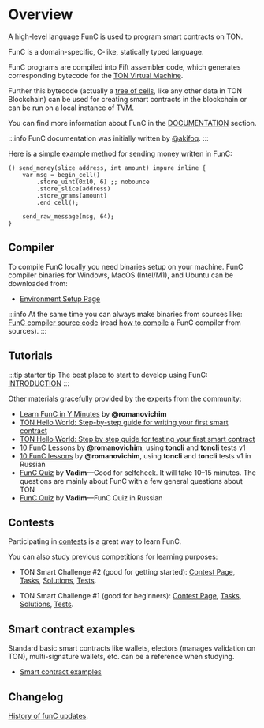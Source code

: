 # Overview

A high-level language FunC is used to program smart contracts on TON.

FunC is a domain-specific, C-like, statically typed language.

FunC programs are compiled into Fift assembler code, which generates corresponding bytecode for the [TON Virtual Machine](/learn/tvm-instructions/tvm-overview).

Further this bytecode (actually a [tree of cells](/learn/overviews/cells), like any other data in TON Blockchain) can be used for creating smart contracts in the blockchain or can be run on a local instance of TVM.

You can find more information about FunC in the [DOCUMENTATION](/develop/func/types) section.

:::info
FunC documentation was initially written by [@akifoq](https://github.com/akifoq).
:::

Here is a simple example method for sending money written in FunC:

```func
() send_money(slice address, int amount) impure inline {
    var msg = begin_cell()
        .store_uint(0x10, 6) ;; nobounce
        .store_slice(address)
        .store_grams(amount)
        .end_cell();

    send_raw_message(msg, 64);
}
```

## Compiler

To compile FunC locally you need binaries setup on your machine. FunC compiler binaries for Windows, MacOS (Intel/M1), and Ubuntu can be downloaded from:
* [Environment Setup Page](/develop/smart-contracts/environment/installation)

:::info
At the same time you can always make binaries from sources like:  
[FunC compiler source code](https://github.com/ton-blockchain/ton/tree/master/crypto/func) (read [how to compile](/develop/howto/compile#func) a FunC compiler from sources).
:::

## Tutorials

:::tip starter tip
The best place to start to develop using FunC: [INTRODUCTION](/develop/smart-contracts/)
:::

Other materials gracefully provided by the experts from the community:

* [Learn FunC in Y Minutes](https://learnxinyminutes.com/docs/func/) by **@romanovichim**
* [TON Hello World: Step-by-step guide for writing your first smart contract](https://ton-community.github.io/tutorials/02-contract/)
* [TON Hello World: Step by step guide for testing your first smart contract](https://ton-community.github.io/tutorials/04-testing/)
* [10 FunC Lessons](https://github.com/romanovichim/TonFunClessons_Eng) by **@romanovichim**, using **toncli** and **toncli** tests v1
* [10 FunC lessons](https://github.com/romanovichim/TonFunClessons_ru) by **@romanovichim**, using **toncli** and **toncli** tests v1 in Russian
* [FunC Quiz](https://t.me/toncontests/60) by **Vadim**—Good for selfcheck. It will take 10–15 minutes. The questions are mainly about FunС with a few general questions about TON
* [FunC Quiz](https://t.me/toncontests/58?comment=14888) by **Vadim**—FunC Quiz in Russian

## Contests

Participating in [contests](https://t.me/toncontests) is a great way to learn FunC.

You can also study previous competitions for learning purposes:
* TON Smart Challenge #2 (good for getting started):
  [Contest Page](https://ton.org/ton-smart-challenge-2),
  [Tasks](https://github.com/ton-blockchain/func-contest2),
  [Solutions](https://github.com/ton-blockchain/func-contest2-solutions),
  [Tests](https://github.com/ton-blockchain/func-contest2-tests).

* TON Smart Challenge #1 (good for beginners):
  [Contest Page](https://ton.org/contest),
  [Tasks](https://github.com/ton-blockchain/func-contest1),
  [Solutions](https://github.com/ton-blockchain/func-contest1-solutions),
  [Tests](https://github.com/ton-blockchain/func-contest1-tests).

## Smart contract examples

Standard basic smart contracts like wallets, electors (manages validation on TON), multi-signature wallets, etc. can be a reference when studying.

* [Smart contract examples](/develop/smart-contracts/#smart-contracts-examples)

## Changelog
[History of funC updates](/develop/func/changelog).
